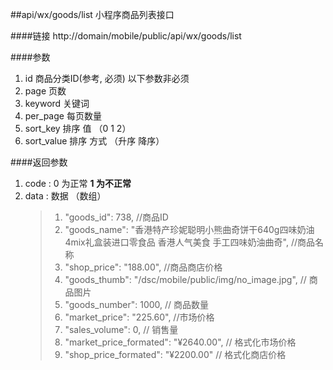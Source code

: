 ##api/wx/goods/list 小程序商品列表接口

####链接
     http://domain/mobile/public/api/wx/goods/list

####参数
1. id  商品分类ID(参考, 必须)  以下参数非必须
2. page 页数
3. keyword    关键词
4. per_page  每页数量
5. sort_key   排序 值 （0 1 2）
6. sort_value   排序 方式  （升序 降序）


####返回参数
1. code : 0 为正常   **1 为不正常**
2. data  : 数据 （数组）
    > 1.   "goods_id": 738,     //商品ID
    > 2.   "goods_name": "香港特产珍妮聪明小熊曲奇饼干640g四味奶油4mix礼盒装进口零食品 香港人气美食 手工四味奶油曲奇",  //商品名称
    > 3.   "shop_price": "188.00",    //商品商店价格
    > 4.   "goods_thumb": "/dsc/mobile/public/img/no_image.jpg",   // 商品图片
    > 5.   "goods_number": 1000,    //  商品数量
    > 6.   "market_price": "225.60",     //市场价格
    > 7.   "sales_volume": 0,    //  销售量
    > 8.   "market_price_formated": "¥2640.00",  //  格式化市场价格
    > 9.   "shop_price_formated": "¥2200.00"   // 格式化商店价格